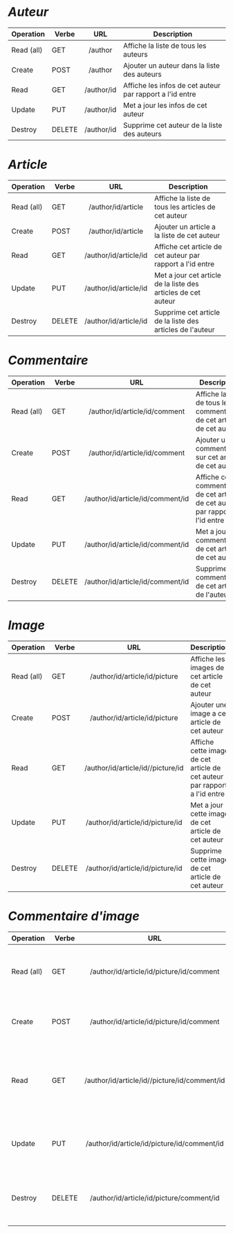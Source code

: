 
# *Auteur*
| Operation | Verbe |      URL      | Description                                                         |
|-----------|-------|:-------------:|---------------------------------------------------------------------|
|Read (all) | GET   |/author        | Affiche la liste de tous les auteurs                                |
|Create     | POST  |/author        | Ajouter un auteur dans la liste des auteurs                         |
| Read      | GET   |/author/id     | Affiche les infos de cet auteur par rapport a l'id entre            |
|Update     | PUT   |/author/id     | Met a jour les infos de cet auteur                                  |
| Destroy   | DELETE|/author/id     | Supprime cet auteur de la liste des auteurs                         |

# *Article*
| Operation | Verbe |      URL      | Description                                                         |
|-----------|-------|:-------------:|---------------------------------------------------------------------|
|Read (all) | GET   |/author/id/article        | Affiche la liste de tous les articles de cet auteur                                |
|Create     | POST  |/author/id/article        | Ajouter un article a la liste de cet auteur                         |
| Read      | GET   |/author/id/article/id     | Affiche cet article de cet auteur par rapport a l'id entre            |
|Update     | PUT   |/author/id/article/id     | Met a jour cet article de la liste des articles de cet auteur                                  |
| Destroy   | DELETE|/author/id/article/id     | Supprime cet article de la liste des articles de l'auteur                         |

# *Commentaire*
| Operation | Verbe |      URL      | Description                                                         |
|-----------|-------|:-------------:|---------------------------------------------------------------------|
|Read (all) | GET   |/author/id/article/id/comment        | Affiche la liste de tous les commentaires de cet article de cet auteur                                |
|Create     | POST  |/author/id/article/id/comment        | Ajouter un commentaire sur cet article de cet auteur                         |
| Read      | GET   |/author/id/article/id/comment/id     | Affiche ce commentaire de cet article de cet auteur par rapport a l'id entre            |
|Update     | PUT   |/author/id/article/id/comment/id     | Met a jour ce commentaire de cet article de cet auteur                                  |
| Destroy   | DELETE|/author/id/article/id/comment/id     | Supprime ce commentaire de cet article de l'auteur    |

# *Image*
| Operation | Verbe |      URL      | Description                                                         |
|-----------|-------|:-------------:|---------------------------------------------------------------------|
|Read (all) | GET   |/author/id/article/id/picture        | Affiche les images de cet article de cet auteur                                |
|Create     | POST  |/author/id/article/id/picture       | Ajouter une image a cet article de cet auteur                         |
| Read      | GET   |/author/id/article/id//picture/id     | Affiche cette image de cet article de cet auteur par rapport a l'id entre            |
|Update     | PUT   |/author/id/article/id/picture/id     | Met a jour cette image de cet article de cet auteur                                  |
| Destroy   | DELETE|/author/id/article/id/picture/id     | Supprime cette image de cet article de cet auteur |

# *Commentaire d'image*
| Operation | Verbe |      URL      | Description                                                         |
|-----------|-------|:-------------:|---------------------------------------------------------------------|
|Read (all) | GET   |/author/id/article/id/picture/id/comment        | Affiche les commentaires de cette image de cet article de cet auteur                                |
|Create     | POST  |/author/id/article/id/picture/id/comment       | Ajouter un commentaire a cette image de cet article de cet auteur                         |
| Read      | GET   |/author/id/article/id//picture/id/comment/id     | Affiche ce commentaire de cet cette image de cet article de cet auteur par rapport a l'id entre            |
|Update     | PUT   |/author/id/article/id/picture/id/comment/id     | Met a jour ce commentaire de cette image de cet article de cet auteur                                  |
| Destroy   | DELETE|/author/id/article/id/picture/comment/id    | Supprime ce commentaire de cette image de cet article de cet auteur|
